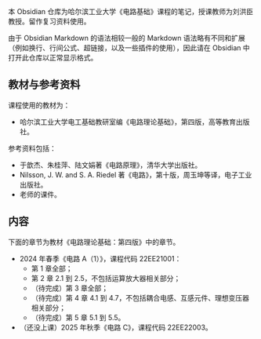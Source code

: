 本 Obsidian 仓库为哈尔滨工业大学《电路基础》课程的笔记，授课教师为刘洪臣教授。留作复习资料使用。

由于 Obsidian Markdown 的语法相较一般的 Markdown 语法略有不同和扩展（例如换行、行间公式、超链接，以及一些插件的使用），因此请在 Obsidian 中打开此仓库以正常显示格式。
## 教材与参考资料
课程使用的教材为：
- 哈尔滨工业大学电工基础教研室编《电路理论基础》，第四版，高等教育出版社。

参考资料包括：
- 于歆杰、朱桂萍、陆文娟著《电路原理》，清华大学出版社。
- Nilsson, J. W. and S. A. Riedel 著《电路》，第十版，周玉坤等译，电子工业出版社。
- 老师的课件。
## 内容
下面的章节为教材《电路理论基础：第四版》中的章节。
- 2024 年春季《电路 A（1）》，课程代码 22EE21001：
	- 第 1 章全部；
	- 第 2 章 2.1 到 2.5，不包括运算放大器相关部分；
	- （待完成）第 3 章全部；
	- （待完成）第 4 章 4.1 到 4.7，不包括耦合电感、互感元件、理想变压器相关部分；
	- （待完成）第 5 章 5.1 到 5.5。
- （还没上课）2025 年秋季《电路 C》，课程代码 22EE22003。